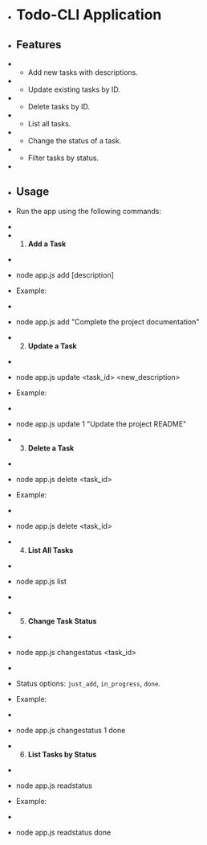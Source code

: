  * # Todo-CLI Application

 * ## Features
 * - Add new tasks with descriptions.
 * - Update existing tasks by ID.
 * - Delete tasks by ID.
 * - List all tasks.
 * - Change the status of a task.
 * - Filter tasks by status.
 * 
 * ## Usage
 * Run the app using the following commands:
 * 
 * 1. **Add a Task**
 *    ```bash
 *    node app.js add [description]

 *    Example:
 *    ```bash
 *    node app.js add "Complete the project documentation"


 * 2. **Update a Task**
 *    ```bash
 *    node app.js update <task_id> <new_description>

 *    Example:
 *    ```bash
 *    node app.js update 1 "Update the project README"

 * 3. **Delete a Task**
 *    ```bash
 *    node app.js delete <task_id>

 *    Example:
 *    ```bash
 *    node app.js delete <task_id>
  
 * 4. **List All Tasks**
 *    ```bash
 *    node app.js list
 *    ```

 * 5. **Change Task Status**
 *    ```bash
 *    node app.js changestatus <task_id> <status>
 *    ```
 *    Status options: `just_add`, `in_progress`, `done`.
 
 *    Example:
 *    ```bash
 *    node app.js changestatus 1 done

 * 6. **List Tasks by Status**
 *    ```bash
 *    node app.js readstatus <status>

 *    Example:
 *    ```bash
 *    node app.js readstatus done
